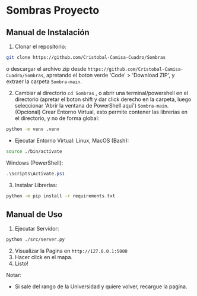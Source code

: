 # Sombras Proyecto

## Manual de Instalación
1. Clonar el repositorio:
```sh
git clone https://github.com/Cristobal-Camisa-Cuadro/Sombras
```
o descargar el archivo zip desde `https://github.com/Cristobal-Camisa-Cuadro/Sombras`,
apretando el boton verde 'Code' > 'Download ZIP', y extraer la carpeta `Sombra-main`.

2. Cambiar al directorio `cd Sombras` , o abrir una terminal/powershell en el directorio (apretar el boton shift y dar click derecho en la carpeta,
luego seleccionar 'Abrir la ventana de PowerShell aquí')
`Sombra-main`.
(Opcional) Crear Entorno Virtual, esto permite contener las librerias en el directorio, y no de forma global:
```sh
python -m venv .venv
```
- Ejecutar Entorno Virtual:
Linux, MacOS (Bash):
```sh
source ./bin/activate
```
Windows (PowerShell):
```powershell
.\Scripts\Activate.ps1
```
3. Instalar Librerias:
```sh
python -m pip install -r requirements.txt
```

## Manual de Uso
1. Ejecutar Servidor:
```sh
python ./src/server.py
```
2. Visualizar la Pagina en `http://127.0.0.1:5000`
3. Hacer click en el mapa.
4. Listo!

Notar:
- Si sale del rango de la Universidad y quiere volver, recargue la pagina.
